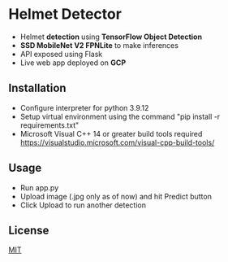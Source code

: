 # Helmet Detector

- Helmet **detection** using **TensorFlow Object Detection**
- **SSD MobileNet V2 FPNLite** to make inferences
- API exposed using Flask
- Live web app deployed on **GCP**  

## Installation

- Configure interpreter for python 3.9.12
- Setup virtual environment using the command "pip install -r requirements.txt"
- Microsoft Visual C++ 14 or greater build tools required https://visualstudio.microsoft.com/visual-cpp-build-tools/

## Usage

- Run app.py
- Upload image (.jpg only as of now) and hit Predict button 
- Click Upload to run another detection

## License
[MIT](https://choosealicense.com/licenses/mit/)
